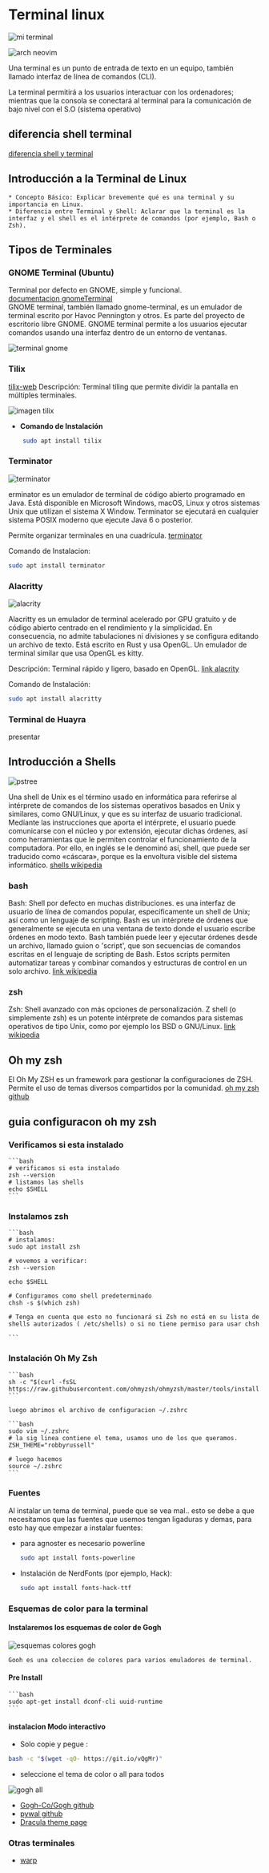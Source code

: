 # Terminal linux

![mi terminal](./terminal.png)

![arch neovim](./306508932-17a1eb30-437e-4bf2-980c-6a410eff76bb.gif)

Una terminal es un punto de entrada de texto en un equipo, también llamado interfaz de línea de comandos (CLI).

 La terminal permitirá a los usuarios interactuar con los ordenadores; mientras que la consola se conectará al terminal para la comunicación de bajo nivel con el S.O (sistema operativo)

## diferencia shell terminal

[diferencia shell y terminal](https://keepcoding.io/blog/diferencia-entre-consola-terminal-shell/#:~:text=As%C3%AD%20pues%2C%20el%20terminal%20permitir%C3%A1,los%20servicios%20de%20un%20S.O.)

## Introducción a la Terminal de Linux

    * Concepto Básico: Explicar brevemente qué es una terminal y su importancia en Linux.
    * Diferencia entre Terminal y Shell: Aclarar que la terminal es la interfaz y el shell es el intérprete de comandos (por ejemplo, Bash o Zsh).

## Tipos de Terminales

### GNOME Terminal (Ubuntu)

Terminal por defecto en GNOME, simple y funcional.  
[documentacion gnomeTerminal](https://help.gnome.org/users/gnome-terminal/stable/overview.html.es)  
GNOME terminal, también llamado gnome-terminal, es un emulador de terminal escrito por Havoc Pennington y otros. Es parte del proyecto de escritorio libre GNOME. GNOME terminal permite a los usuarios ejecutar comandos usando una interfaz dentro de un entorno de ventanas.

![terminal gnome](./gnometerminal.jpg)

### Tilix

[tilix-web](https://gnunn1.github.io/tilix-web/)
Descripción: Terminal tiling que permite dividir la pantalla en múltiples terminales.

![imagen tilix](./tilix.png)

* **Comando de Instalación**

```bash
    sudo apt install tilix
```

### Terminator

![terminator](./terminator.png)

erminator es un emulador de terminal de código abierto programado en Java. Está disponible en Microsoft Windows, macOS, Linux y otros sistemas Unix que utilizan el sistema X Window. Terminator se ejecutará en cualquier sistema POSIX moderno que ejecute Java 6 o posterior.

Permite organizar terminales en una cuadrícula.
[terminator](https://gnome-terminator.org/)

Comando de Instalacion:

```bash
sudo apt install terminator
```

### Alacritty

![alacrity](./alacrity.jpg)

Alacritty es un emulador de terminal acelerado por GPU gratuito y de código abierto centrado en el rendimiento y la simplicidad. En consecuencia, no admite tabulaciones ni divisiones y se configura editando un archivo de texto. Está escrito en Rust y usa OpenGL. Un emulador de terminal similar que usa OpenGL es kitty.

Descripción: Terminal rápido y ligero, basado en OpenGL.
[link alacrity](https://alacritty.org/)

Comando de Instalación:

```bash
sudo apt install alacritty
```

### Terminal de Huayra

presentar

## Introducción a Shells

![pstree](./pstree.png)

Una shell de Unix es el término usado en informática para referirse al intérprete de comandos de los sistemas operativos basados en Unix y similares, como GNU/Linux, y que es su interfaz de usuario tradicional. Mediante las instrucciones que aporta el intérprete, el usuario puede comunicarse con el núcleo y por extensión, ejecutar dichas órdenes, así como herramientas que le permiten controlar el funcionamiento de la computadora. Por ello, en inglés se le denominó así, shell, que puede ser traducido como «cáscara», porque es la envoltura visible del sistema informático.
[shells wikipedia](https://es.wikipedia.org/wiki/Shell_de_Unix)

### bash

Bash: Shell por defecto en muchas distribuciones.
es una interfaz de usuario de línea de comandos popular, específicamente un shell de Unix; así como un lenguaje de scripting.
Bash es un intérprete de órdenes que generalmente se ejecuta en una ventana de texto donde el usuario escribe órdenes en modo texto. Bash también puede leer y ejecutar órdenes desde un archivo, llamado guion o 'script', que son secuencias de comandos escritas en el lenguaje de scripting de Bash. Estos scripts permiten automatizar tareas y combinar comandos y estructuras de control en un solo archivo.
[link wikipedia](https://es.wikipedia.org/wiki/Bash)

### zsh

Zsh: Shell avanzado con más opciones de personalización.
Z shell (o simplemente zsh) es un potente intérprete de comandos para sistemas operativos de tipo Unix, como por ejemplo los BSD o GNU/Linux.
[link wikipedia](https://es.wikipedia.org/wiki/Zsh)

## Oh my zsh

El Oh My ZSH es un framework para gestionar la configuraciones de ZSH. Permite el uso de temas diversos compartidos por la comunidad.
[oh my zsh github](https://github.com/ohmyzsh/ohmyzsh)

## guia configuracon oh my zsh

### Verificamos si esta instalado

    ```bash
    # verificamos si esta instalado
    zsh --version
    # listamos las shells
    echo $SHELL
    ```

### Instalamos zsh

    ```bash
    # instalamos:
    sudo apt install zsh

    # vovemos a verificar:
    zsh --version

    echo $SHELL

    # Configuramos como shell predeterminado
    chsh -s $(which zsh)

    # Tenga en cuenta que esto no funcionará si Zsh no está en su lista de shells autorizados ( /etc/shells) o si no tiene permiso para usar chsh

    ```

### Instalación Oh My Zsh

    ```bash
    sh -c "$(curl -fsSL https://raw.githubusercontent.com/ohmyzsh/ohmyzsh/master/tools/install.sh)"
    ```

    luego abrimos el archivo de configuracion ~/.zshrc

    ```bash
    sudo vim ~/.zshrc
    # la sig linea contiene el tema, usamos uno de los que queramos.
    ZSH_THEME="robbyrussell"

    # luego hacemos
    source ~/.zshrc
    ```

### Fuentes

Al instalar un tema de terminal, puede que se vea mal.. esto se debe a que necesitamos que las fuentes que usemos tengan ligaduras y demas, para esto hay que empezar a instalar fuentes:

* para agnoster es necesario powerline

    ```bash
    sudo apt install fonts-powerline
    ```

* Instalación de NerdFonts (por ejemplo, Hack):

    ```bash
    sudo apt install fonts-hack-ttf
    ```

### Esquemas de color para la terminal

#### Instalaremos los esquemas de color de Gogh

![esquemas colores gogh](https://raw.githubusercontent.com/Gogh-Co/Gogh/master/images/gogh/Gogh-logo-dark.png)

    Gooh es una coleccion de colores para varios emuladores de terminal.

#### Pre Install

    ```bash
    sudo apt-get install dconf-cli uuid-runtime
    ```

#### instalacion Modo interactivo

* Solo copie y pegue :

```bash
bash -c "$(wget -qO- https://git.io/vQgMr)"
```

* seleccione el tema de color o all para todos

![gogh all](https://raw.githubusercontent.com/Gogh-Co/Gogh/master/images/demos/gogh-demo-profile.gif)

* [Gogh-Co/Gogh github](https://github.com/Gogh-Co/Gogh)
* [pywal github](https://github.com/dylanaraps/pywal)
* [Dracula theme page](https://draculatheme.com/)

### Otras terminales

* [warp](https://www.warp.dev/)
